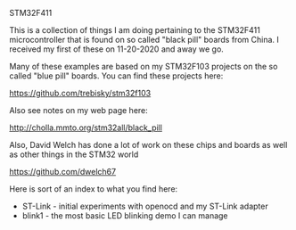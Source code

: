 STM32F411

This is a collection of things I am doing pertaining to the STM32F411
microcontroller that is found on so called "black pill" boards from
China.  I received my first of these on 11-20-2020 and away we go.

Many of these examples are based on my STM32F103 projects on the
so called "blue pill" boards.  You can find these projects here:

https://github.com/trebisky/stm32f103

Also see notes on my web page here:

http://cholla.mmto.org/stm32all/black_pill

Also, David Welch has done a lot of work on these chips and boards
as well as other things in the STM32 world

https://github.com/dwelch67

Here is sort of an index to what you find here:

* ST-Link - initial experiments with openocd and my ST-Link adapter
* blink1 - the most basic LED blinking demo I can manage
